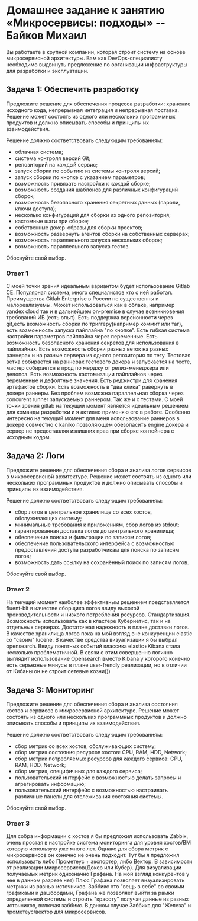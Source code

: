 # Домашнее задание к занятию «Микросервисы: подходы» -- Байков Михаил

Вы работаете в крупной компании, которая строит систему на основе микросервисной архитектуры.
Вам как DevOps-специалисту необходимо выдвинуть предложение по организации инфраструктуры для разработки и эксплуатации.

## Задача 1: Обеспечить разработку

Предложите решение для обеспечения процесса разработки: хранение исходного кода, непрерывная интеграция и непрерывная поставка. 
Решение может состоять из одного или нескольких программных продуктов и должно описывать способы и принципы их взаимодействия.

Решение должно соответствовать следующим требованиям:
- облачная система;
- система контроля версий Git;
- репозиторий на каждый сервис;
- запуск сборки по событию из системы контроля версий;
- запуск сборки по кнопке с указанием параметров;
- возможность привязать настройки к каждой сборке;
- возможность создания шаблонов для различных конфигураций сборок;
- возможность безопасного хранения секретных данных (пароли, ключи доступа);
- несколько конфигураций для сборки из одного репозитория;
- кастомные шаги при сборке;
- собственные докер-образы для сборки проектов;
- возможность развернуть агентов сборки на собственных серверах;
- возможность параллельного запуска нескольких сборок;
- возможность параллельного запуска тестов.

Обоснуйте свой выбор.
### Ответ 1
С моей точки зрения идеальным вариантом будет использование Gitlab CE. Популярная система, много специалистов кто с ней работал. Преимущества Gitlab Enterprise в России не существенны и малореализуемы. Может использоваться как в облаке, например yandex cloud так и в дальнейшем on-premise в случае возникновения требований ИБ (есть опыт). Есть поддержка версионности через git,есть возможность сборки по триггеру(например коммит или таг), есть возможность запуска пайплайна "по кнопке". Есть гибкая система настройки параметров пайплайна через переменные. Есть возможность безопасного хранения секретов для использования в пайплайнах. Есть возможность сборки разных веток на разных раннерах и на разные сервера из одного репозитория по тегу. Тестовая ветка собирается на раннерах тестового докера и запускается на тесте, мастер собирается в прод по мерджу от релиз-менеджера или девопса. Есть возможность кастомизации пайплайнов через переменные и дефолтные значения. Есть реджистри для хранения артефактов сборки. Есть возможность в "два клика" равернуть в докере раннеры. Без проблем возможна параллельная сборка через concurent runner запускаемых раннером. Так же и с тестами. С моей точки зрения gitlab на текущий момент является идеальным решением для команды разработки и я активно применяю его в работе. Особенно интересно на текущий момент для меня использование раннеров в докере совместно с kaniko позволяющем обезопасить engine докера и сервер не предоставляя излишних прав при сборке контейнера с исходным кодом.

## Задача 2: Логи

Предложите решение для обеспечения сбора и анализа логов сервисов в микросервисной архитектуре.
Решение может состоять из одного или нескольких программных продуктов и должно описывать способы и принципы их взаимодействия.

Решение должно соответствовать следующим требованиям:
- сбор логов в центральное хранилище со всех хостов, обслуживающих систему;
- минимальные требования к приложениям, сбор логов из stdout;
- гарантированная доставка логов до центрального хранилища;
- обеспечение поиска и фильтрации по записям логов;
- обеспечение пользовательского интерфейса с возможностью предоставления доступа разработчикам для поиска по записям логов;
- возможность дать ссылку на сохранённый поиск по записям логов.

Обоснуйте свой выбор.

### Ответ 2

На текущий момент наиболее эффективным решением представляется fluent-bit в качестве сборщика логов ввиду высокой производительности и низкого потребления ресурсов. Стандартизация. Возможность использовать как в кластере Кубернетис, так и на отдельных серверах. Достаточная надежность в плане доставки логов. В качестве хранилища логов пока на мой взгляд вне конкуренции elastic со "своим" lucene. В качестве средства визуализации я бы выбрал opensearch. Ввиду понятных событий классика elastic+Kibana стала несколько проблематичной. В связи с этим совершенно логично выглядит использование Opensearch вместо Kibana у которого конечно есть серьезные минусы в плане user-frendly реализации, но в отличии от Кибаны он не строит сетевые козни)))

## Задача 3: Мониторинг

Предложите решение для обеспечения сбора и анализа состояния хостов и сервисов в микросервисной архитектуре.
Решение может состоять из одного или нескольких программных продуктов и должно описывать способы и принципы их взаимодействия.

Решение должно соответствовать следующим требованиям:
- сбор метрик со всех хостов, обслуживающих систему;
- сбор метрик состояния ресурсов хостов: CPU, RAM, HDD, Network;
- сбор метрик потребляемых ресурсов для каждого сервиса: CPU, RAM, HDD, Network;
- сбор метрик, специфичных для каждого сервиса;
- пользовательский интерфейс с возможностью делать запросы и агрегировать информацию;
- пользовательский интерфейс с возможностью настраивать различные панели для отслеживания состояния системы.

Обоснуйте свой выбор.

### Ответ 3
Для собра информации с хостов я бы предложил использовать Zabbix, очень простая в настройке система мониторинга для уровня хостов/ВМ которую использую уже много лет. Однако для сбора метрик с микросервисов он конечно не очень подходит. Тут бы я предложил использовать либо Прометеус + экспортер, либо Вектор. В зависимости от реализации микросервисов(Докер или Кубер). Для визуализации получаемых метрик однозначно Графана. На мой взгляд конкурентов у нее в данном разрезе нет) Плюс Графана позволяет визуализировать метрики из разных источников. Заббикс это "вещь в себе" со своими графиками и дашбордами, Графана же позволяет выйти за рамки определенной системы и строить "красоту" получая данные из разных источников, включая заббикс. В данном случае Заббикс для "Железа" и прометеус/вектор для микросервисов.
